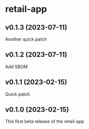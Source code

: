 # retail-app
## v0.1.3 (2023-07-11)

Another quick patch

## v0.1.2 (2023-07-11)

Add SBOM

## v0.1.1 (2023-02-15)

Quick patch

## v0.1.0 (2023-02-15)

This first beta release of the retail-app
